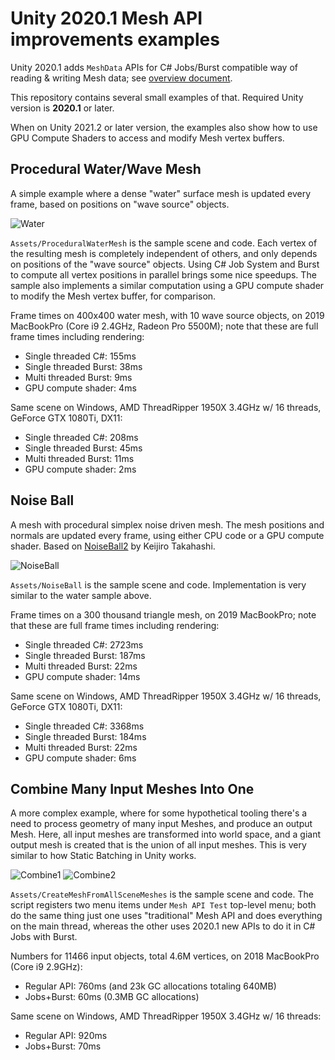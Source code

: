 # Unity 2020.1 Mesh API improvements examples

Unity 2020.1 adds `MeshData` APIs for C# Jobs/Burst compatible way of reading & writing Mesh data; see [overview document](https://docs.google.com/document/d/1QC7NV7JQcvibeelORJvsaTReTyszllOlxdfEsaVL2oA/edit).

This repository contains several small examples of that. Required Unity version is **2020.1** or later.

When on Unity 2021.2 or later version, the examples also show how to use GPU Compute Shaders to
access and modify Mesh vertex buffers.

## Procedural Water/Wave Mesh

A simple example where a dense "water" surface mesh is updated every frame, based on positions on "wave source" objects.

![Water](/Images/Water.png?raw=true "Water")

`Assets/ProceduralWaterMesh` is the sample scene and code. Each vertex of the resulting mesh is completely independent of others, and
only depends on positions of the "wave source" objects.
Using C# Job System and Burst to compute all vertex positions in parallel brings
some nice speedups. The sample also implements a similar computation using a GPU compute
shader to modify the Mesh vertex buffer, for comparison.

Frame times on 400x400 water mesh, with 10 wave source objects, on 2019 MacBookPro (Core i9 2.4GHz, Radeon Pro 5500M); note that these are full frame times including rendering:

- Single threaded C#: 155ms
- Single threaded Burst: 38ms
- Multi threaded Burst: 9ms
- GPU compute shader: 4ms

Same scene on Windows, AMD ThreadRipper 1950X 3.4GHz w/ 16 threads, GeForce GTX 1080Ti, DX11:

- Single threaded C#: 208ms
- Single threaded Burst: 45ms
- Multi threaded Burst: 11ms
- GPU compute shader: 2ms


## Noise Ball

A mesh with procedural simplex noise driven mesh. The mesh positions and normals are updated
every frame, using either CPU code or a GPU compute shader. Based on
[NoiseBall2](https://github.com/keijiro/NoiseBall2) by Keijiro Takahashi.

![NoiseBall](/Images/NoiseBall.png?raw=true "NoiseBall")

`Assets/NoiseBall` is the sample scene and code. Implementation is very similar to the
water sample above.

Frame times on a 300 thousand triangle mesh, on 2019 MacBookPro; note that these are full frame times including rendering:

- Single threaded C#: 2723ms
- Single threaded Burst: 187ms
- Multi threaded Burst: 22ms
- GPU compute shader: 14ms

Same scene on Windows, AMD ThreadRipper 1950X 3.4GHz w/ 16 threads, GeForce GTX 1080Ti, DX11:

- Single threaded C#: 3368ms
- Single threaded Burst: 184ms
- Multi threaded Burst: 22ms
- GPU compute shader: 6ms


## Combine Many Input Meshes Into One

A more complex example, where for some hypothetical tooling there's a need to process geometry of many input Meshes, and produce
an output Mesh. Here, all input meshes are transformed into world space, and a giant output mesh is created that is the union of
all input meshes. This is very similar to how Static Batching in Unity works.

![Combine1](/Images/Combine1.png?raw=true "Combine 1")
![Combine2](/Images/Combine2.png?raw=true "Combine 2")

`Assets/CreateMeshFromAllSceneMeshes` is the sample scene and code. The script registers two menu items under `Mesh API Test`
top-level menu; both do the same thing just one uses "traditional" Mesh API and does everything on the main thread, whereas
the other uses 2020.1 new APIs to do it in C# Jobs with Burst.

Numbers for 11466 input objects, total 4.6M vertices, on 2018 MacBookPro (Core i9 2.9GHz):

- Regular API: 760ms (and 23k GC allocations totaling 640MB)
- Jobs+Burst: 60ms (0.3MB GC allocations)

Same scene on Windows, AMD ThreadRipper 1950X 3.4GHz w/ 16 threads:

- Regular API: 920ms
- Jobs+Burst: 70ms
